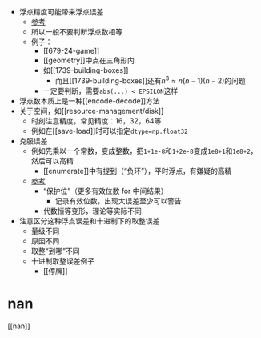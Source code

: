 - 浮点精度可能带来浮点误差
  - [参考](https://zhuanlan.zhihu.com/p/357348392)
  - 所以一般不要判断浮点数相等
  - 例子：
    - [[679-24-game]]
    - [[geometry]]中点在三角形内
    - 如[[1739-building-boxes]]
      - 而且[[1739-building-boxes]]还有$n^3 \approx n(n-1)(n-2)$的问题
    - 一定要判断，需要`abs(...) < EPSILON`这样
- 浮点数本质上是一种[[encode-decode]]方法
- 关于空间，如[[resource-management/disk]]
  - 时刻注意精度。常见精度：16，32，64等
  - 例如在[[save-load]]时可以指定`dtype=np.float32`
- 克服误差
  - 例如先乘以一个常数，变成整数，把`1+1e-8`和`1+2e-8`变成`1e8+1`和`1e8+2`，然后可以高精
    - [[enumerate]]中有提到（“负环”），平时浮点，有嫌疑的高精
  - [参考](https://zhuanlan.zhihu.com/p/357348392)
    - “保护位”（更多有效位数 for 中间结果）
      - 记录有效位数，出现大误差至少可以警告
    - 代数恒等变形，理论等实际不同
- 注意区分这种浮点误差和十进制下的取整误差
  - 量级不同
  - 原因不同
  - 取整“到哪”不同
  - 十进制取整误差例子
    - [[停牌]]
# nan
[[nan]]